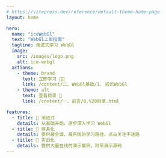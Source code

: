 ```yaml
---
# https://vitepress.dev/reference/default-theme-home-page
layout: home

hero:
  name: "iceWebGl"
  text: "WebGl上车指南"
  tagline: 渐进式学习 WebGl
  image:
    src: /images/logo.png
    alt: ice-webgl
  actions:
    - theme: brand
      text: 立即学习 🏄🏻
      link: /content/二、WebGl基础/1. 初识WebGl
    - theme: alt
      text: 查看目录 👀
      link: /content/一、前言/0.%20目录.html

features:
  - title: 🍭 渐进式
    details: 从基础开始，逐步深入学习 WebGl
  - title: 🌈 体系化
    details: 提供最全面、最系统的学习路径，点击关注不迷路
  - title: 🍓 实战化
    details: 提供大量在线的演示案例，附带演示源码
---
```


